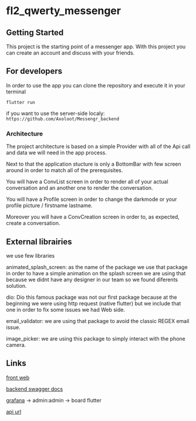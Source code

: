# fl2_qwerty_messenger

## Getting Started

This project is the starting point of a messenger app.
With this project you can create an account and discuss with your friends.

## For developers
In order to use the app you can clone the repository and execute it in your terminal

`flutter run`

if you want to use the server-side localy: `https://github.com/Axoloot/Messengr_backend`

### Architecture

The project  architecture is based on a simple Provider with all of the Api call and data we will need in the app process. 

Next to that the application stucture is only a BottomBar with few screen around in order to match all of the prerequisites.

You will have a ConvList screen in order to render all of your actual conversation and an another one to render the conversation.

You will have a Profile screen in order to change the darkmode or your profile picture / firstname lastname.

Moreover you will have a ConvCreation screen in order to, as expected, create a conversation.


## External librairies
we use few libraries

animated_splash_screen: as the name of the package we use that package in order to have a simple animation on the splash screen we are using that because we didnt have any designer in our team so we found diferents solution.

dio: Dio this famous package was not our first package because at the beginning we were using http request (native flutter) but we include that one in order to fix some issues we had Web side.

email_validator: we are using that package to avoid the classic REGEX email issue.

image_picker: we are using this package to simply interact with the phone camera.


## Links

[front web](https://messengr.fundy.cf/)

[backend swagger docs](https://messengerdocs.fundy.cf/)

[grafana](https://grafana.fundy.cf/)
  -> admin:admin
  -> board flutter

[api url](https://flutr.fundy.cf/)
